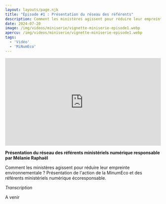 ```yaml
---
layout: layouts/page.njk
title: "Épisode #1 : Présentation du réseau des référents"
description: Comment les ministères agissent pour réduire leur empreinte environnementale ? Présentation de l'action de la MinumEco et des référents ministériels numérique écoresponsable.
date: 2024-07-20
image: /img/videos/miniserie/vignette-miniserie-episode1.webp
apercu: /img/videos/miniserie/vignette-miniserie-episode1.webp
tags:
  - 'Vidéo'
  - 'MiNumEco'
---
```

<!-- intégraton vidéo dailymotion de la chaine de la DINUM -->

<div style="position:relative;padding-bottom:56.25%;height:0;overflow:hidden;"> <iframe style="width:100%;height:100%;position:absolute;left:0px;top:0px;overflow:hidden" frameborder="0" type="text/html" src="https://www.dailymotion.com/embed/video/x92eo5e" width="100%" height="100%" allowfullscreen title="Dailymotion Video Player" > </iframe> </div>

<!-- légende de la vidéo-->

**Présentation du réseau des référents ministériels numérique responsable par Mélanie Raphaël**

<!-- description-->

Comment les ministères agissent pour réduire leur empreinte environnementale ? Présentation de l'action de la MinumEco et des référents ministériels numérique écoresponsable.

<!-- transcription-->

*Transcription*

A venir

